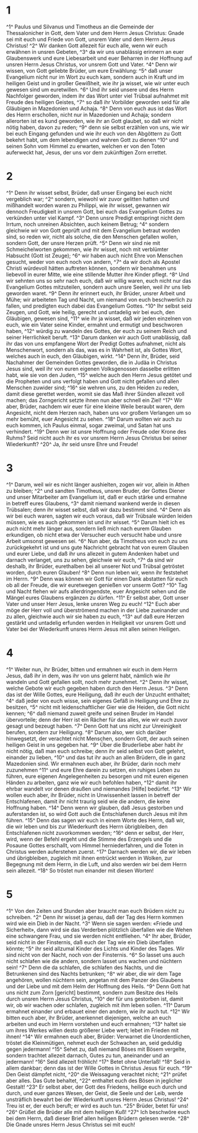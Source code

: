 # 1 
^1^ Paulus und Silvanus und Timotheus an die Gemeinde der Thessalonicher in Gott, dem Vater und dem Herrn Jesus Christus: Gnade sei mit euch und Friede von Gott, unsrem Vater und dem Herrn Jesus Christus! ^2^ Wir danken Gott allezeit für euch alle, wenn wir euch erwähnen in unsren Gebeten, ^3^ da wir uns unablässig erinnern an euer Glaubenswerk und eure Liebesarbeit und euer Beharren in der Hoffnung auf unsren Herrn Jesus Christus, vor unsrem Gott und Vater. ^4^ Denn wir wissen, von Gott geliebte Brüder, um eure Erwählung: ^5^ daß unser Evangelium nicht nur im Wort zu euch kam, sondern auch in Kraft und im heiligen Geist und in großer Gewißheit, wie ihr ja wisset, wie wir unter euch gewesen sind um euretwillen. ^6^ Und ihr seid unsere und des Herrn Nachfolger geworden, indem ihr das Wort unter viel Trübsal aufnahmet mit Freude des heiligen Geistes, ^7^ so daß ihr Vorbilder geworden seid für alle Gläubigen in Mazedonien und Achaja. ^8^ Denn von euch aus ist das Wort des Herrn erschollen, nicht nur in Mazedonien und Achaja; sondern allerorten ist es kund geworden, wie ihr an Gott glaubet, so daß wir nicht nötig haben, davon zu reden; ^9^ denn sie selbst erzählen von uns, wie wir bei euch Eingang gefunden und wie ihr euch von den Abgöttern zu Gott bekehrt habt, um dem lebendigen und wahren Gott zu dienen ^10^ und seinen Sohn vom Himmel zu erwarten, welchen er von den Toten auferweckt hat, Jesus, der uns vor dem zukünftigen Zorn errettet. 

# 2 
^1^ Denn ihr wisset selbst, Brüder, daß unser Eingang bei euch nicht vergeblich war; ^2^ sondern, wiewohl wir zuvor gelitten hatten und mißhandelt worden waren zu Philippi, wie ihr wisset, gewannen wir dennoch Freudigkeit in unsrem Gott, bei euch das Evangelium Gottes zu verkünden unter viel Kampf. ^3^ Denn unsre Predigt entspringt nicht dem Irrtum, noch unreinen Absichten, auch keinem Betrug; ^4^ sondern gleichwie wir von Gott geprüft und mit dem Evangelium betraut worden sind, so reden wir, nicht als solche, die den Menschen gefallen wollen, sondern Gott, der unsre Herzen prüft. ^5^ Denn wir sind nie mit Schmeichelworten gekommen, wie ihr wisset, noch mit verblümter Habsucht (Gott ist Zeuge); ^6^ wir haben auch nicht Ehre von Menschen gesucht, weder von euch noch von andern, ^7^ da wir doch als Apostel Christi würdevoll hätten auftreten können, sondern wir benahmen uns liebevoll in eurer Mitte, wie eine stillende Mutter ihre Kinder pflegt. ^8^ Und wir sehnten uns so sehr nach euch, daß wir willig waren, euch nicht nur das Evangelium Gottes mitzuteilen, sondern auch unsre Seelen, weil ihr uns lieb geworden waret. ^9^ Denn ihr erinnert euch, ihr Brüder, unsrer Arbeit und Mühe; wir arbeiteten Tag und Nacht, um niemand von euch beschwerlich zu fallen, und predigten euch dabei das Evangelium Gottes. ^10^ Ihr selbst seid Zeugen, und Gott, wie heilig, gerecht und untadelig wir bei euch, den Gläubigen, gewesen sind, ^11^ wie ihr ja wisset, daß wir jeden einzelnen von euch, wie ein Vater seine Kinder, ermahnt und ermutigt und beschworen haben, ^12^ würdig zu wandeln des Gottes, der euch zu seinem Reich und seiner Herrlichkeit beruft. ^13^ Darum danken wir auch Gott unablässig, daß ihr das von uns empfangene Wort der Predigt Gottes aufnahmet, nicht als Menschenwort, sondern als das, was es in Wahrheit ist, als Gottes Wort, welches auch in euch, den Gläubigen, wirkt. ^14^ Denn ihr, Brüder, seid Nachahmer der Gemeinden Gottes geworden, die in Judäa in Christus Jesus sind, weil ihr von euren eigenen Volksgenossen dasselbe erlitten habt, wie sie von den Juden, ^15^ welche auch den Herrn Jesus getötet und die Propheten und uns verfolgt haben und Gott nicht gefallen und allen Menschen zuwider sind; ^16^ sie wehren uns, zu den Heiden zu reden, damit diese gerettet werden, womit sie das Maß ihrer Sünden allezeit voll machen; das Zorngericht setzte ihnen nun aber schnell ein Ziel! ^17^ Wir aber, Brüder, nachdem wir euer für eine kleine Weile beraubt waren, dem Angesicht, nicht dem Herzen nach, haben uns vor großem Verlangen um so mehr bemüht, euer Angesicht zu sehen. ^18^ Darum wollten wir auch zu euch kommen, ich Paulus einmal, sogar zweimal, und Satan hat uns verhindert. ^19^ Denn wer ist unsre Hoffnung oder Freude oder Krone des Ruhms? Seid nicht auch ihr es vor unsrem Herrn Jesus Christus bei seiner Wiederkunft? ^20^ Ja, ihr seid unsre Ehre und Freude! 

# 3 
^1^ Darum, weil wir es nicht länger aushielten, zogen wir vor, allein in Athen zu bleiben; ^2^ und sandten Timotheus, unsren Bruder, der Gottes Diener und unser Mitarbeiter am Evangelium ist, daß er euch stärke und ermahne in betreff eures Glaubens, ^3^ damit niemand wankend werde in diesen Trübsalen; denn ihr wisset selbst, daß wir dazu bestimmt sind. ^4^ Denn als wir bei euch waren, sagten wir euch voraus, daß wir Trübsale würden leiden müssen, wie es auch gekommen ist und ihr wisset. ^5^ Darum hielt ich es auch nicht mehr länger aus, sondern ließ mich nach eurem Glauben erkundigen, ob nicht etwa der Versucher euch versucht habe und unsre Arbeit umsonst gewesen sei. ^6^ Nun aber, da Timotheus von euch zu uns zurückgekehrt ist und uns gute Nachricht gebracht hat von eurem Glauben und eurer Liebe, und daß ihr uns allezeit in gutem Andenken habet und darnach verlanget, uns zu sehen, gleichwie wir euch, ^7^ da sind wir deshalb, ihr Brüder, eurethalben bei all unserer Not und Trübsal getröstet worden, durch euren Glauben! ^8^ Denn nun leben wir, wenn ihr feststehet im Herrn. ^9^ Denn was können wir Gott für einen Dank abstatten für euch ob all der Freude, die wir euretwegen genießen vor unserm Gott? ^10^ Tag und Nacht flehen wir aufs allerdringendste, euer Angesicht sehen und die Mängel eures Glaubens ergänzen zu dürfen. ^11^ Er selbst aber, Gott unser Vater und unser Herr Jesus, lenke unsren Weg zu euch! ^12^ Euch aber möge der Herr voll und überströmend machen in der Liebe zueinander und zu allen, gleichwie auch wir sie haben zu euch, ^13^ auf daß eure Herzen gestärkt und untadelig erfunden werden in Heiligkeit vor unsrem Gott und Vater bei der Wiederkunft unsres Herrn Jesus mit allen seinen Heiligen. 

# 4 
^1^ Weiter nun, ihr Brüder, bitten und ermahnen wir euch in dem Herrn Jesus, daß ihr in dem, was ihr von uns gelernt habt, nämlich wie ihr wandeln und Gott gefallen sollt, noch mehr zunehmet. ^2^ Denn ihr wisset, welche Gebote wir euch gegeben haben durch den Herrn Jesus. ^3^ Denn das ist der Wille Gottes, eure Heiligung, daß ihr euch der Unzucht enthaltet; ^4^ daß jeder von euch wisse, sein eigenes Gefäß in Heiligung und Ehre zu besitzen, ^5^ nicht mit leidenschaftlicher Gier wie die Heiden, die Gott nicht kennen; ^6^ daß niemand zuweit greife und seinen Bruder im Handel übervorteile; denn der Herr ist ein Rächer für das alles, wie wir euch zuvor gesagt und bezeugt haben. ^7^ Denn Gott hat uns nicht zur Unreinigkeit berufen, sondern zur Heiligung. ^8^ Darum also, wer sich darüber hinwegsetzt, der verachtet nicht Menschen, sondern Gott, der auch seinen heiligen Geist in uns gegeben hat. ^9^ Über die Bruderliebe aber habt ihr nicht nötig, daß man euch schreibe; denn ihr seid selbst von Gott gelehrt, einander zu lieben, ^10^ und das tut ihr auch an allen Brüdern, die in ganz Mazedonien sind. Wir ermahnen euch aber, ihr Brüder, darin noch mehr zuzunehmen ^11^ und eure Ehre darein zu setzen, ein ruhiges Leben zu führen, eure eigenen Angelegenheiten zu besorgen und mit euren eigenen Händen zu arbeiten, ganz wie wir euch befohlen haben, ^12^ damit ihr ehrbar wandelt vor denen draußen und niemandes \[Hilfe\] bedürfet. ^13^ Wir wollen euch aber, ihr Brüder, nicht in Unwissenheit lassen in betreff der Entschlafenen, damit ihr nicht traurig seid wie die andern, die keine Hoffnung haben. ^14^ Denn wenn wir glauben, daß Jesus gestorben und auferstanden ist, so wird Gott auch die Entschlafenen durch Jesus mit ihm führen. ^15^ Denn das sagen wir euch in einem Worte des Herrn, daß wir, die wir leben und bis zur Wiederkunft des Herrn übrigbleiben, den Entschlafenen nicht zuvorkommen werden; ^16^ denn er selbst, der Herr, wird, wenn der Befehl ergeht und die Stimme des Erzengels und die Posaune Gottes erschallt, vom Himmel herniederfahren, und die Toten in Christus werden auferstehen zuerst. ^17^ Darnach werden wir, die wir leben und übrigbleiben, zugleich mit ihnen entrückt werden in Wolken, zur Begegnung mit dem Herrn, in die Luft, und also werden wir bei dem Herrn sein allezeit. ^18^ So tröstet nun einander mit diesen Worten! 

# 5 
^1^ Von den Zeiten und Stunden aber braucht man euch Brüdern nicht zu schreiben. ^2^ Denn ihr wisset ja genau, daß der Tag des Herrn kommen wird wie ein Dieb in der Nacht. ^3^ Wenn sie sagen werden: «Friede und Sicherheit», dann wird sie das Verderben plötzlich überfallen wie die Wehen eine schwangere Frau, und sie werden nicht entfliehen. ^4^ Ihr aber, Brüder, seid nicht in der Finsternis, daß euch der Tag wie ein Dieb überfallen könnte; ^5^ ihr seid allzumal Kinder des Lichts und Kinder des Tages. Wir sind nicht von der Nacht, noch von der Finsternis. ^6^ So lasset uns auch nicht schlafen wie die andern, sondern lasset uns wachen und nüchtern sein! ^7^ Denn die da schlafen, die schlafen des Nachts, und die Betrunkenen sind des Nachts betrunken; ^8^ wir aber, die wir dem Tage angehören, wollen nüchtern sein, angetan mit dem Panzer des Glaubens und der Liebe und mit dem Helm der Hoffnung des Heils. ^9^ Denn Gott hat uns nicht zum Zorn \[gericht\] bestimmt, sondern zum Besitze des Heils durch unsren Herrn Jesus Christus, ^10^ der für uns gestorben ist, damit wir, ob wir wachen oder schlafen, zugleich mit ihm leben sollen. ^11^ Darum ermahnet einander und erbauet einer den andern, wie ihr auch tut. ^12^ Wir bitten euch aber, ihr Brüder, anerkennet diejenigen, welche an euch arbeiten und euch im Herrn vorstehen und euch ermahnen; ^13^ haltet sie um ihres Werkes willen desto größerer Liebe wert; lebet im Frieden mit ihnen! ^14^ Wir ermahnen euch aber, Brüder: Verwarnet die Unordentlichen, tröstet die Kleinmütigen, nehmet euch der Schwachen an, seid geduldig gegen jedermann! ^15^ Sehet zu, daß niemand Böses mit Bösem vergelte, sondern trachtet allezeit darnach, Gutes zu tun, aneinander und an jedermann! ^16^ Seid allezeit fröhlich! ^17^ Betet ohne Unterlaß! ^18^ Seid in allem dankbar; denn das ist der Wille Gottes in Christus Jesus für euch. ^19^ Den Geist dämpfet nicht, ^20^ die Weissagung verachtet nicht; ^21^ prüfet aber alles. Das Gute behaltet, ^22^ enthaltet euch des Bösen in jeglicher Gestalt! ^23^ Er selbst aber, der Gott des Friedens, heilige euch durch und durch, und euer ganzes Wesen, der Geist, die Seele und der Leib, werde unsträflich bewahrt bei der Wiederkunft unsres Herrn Jesus Christus! ^24^ Treu ist er, der euch beruft; er wird es auch tun. ^25^ Brüder, betet für uns! ^26^ Grüßet die Brüder alle mit dem heiligen Kuß! ^27^ Ich beschwöre euch bei dem Herrn, daß dieser Brief allen heiligen Brüdern gelesen werde. ^28^ Die Gnade unsres Herrn Jesus Christus sei mit euch! 